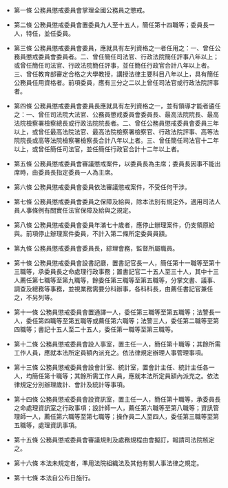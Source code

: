 * 第一條 公務員懲戒委員會掌理全國公務員之懲戒。

* 第二條 公務員懲戒委員會置委員九人至十五人，簡任第十四職等；委員長一人，特任，並任委員。

* 第三條 公務員懲戒委員會委員，應就具有左列資格之一者任用之：一、曾任公務員懲戒委員會委員者。二、曾任簡任司法官、行政法院簡任評事八年以上；或曾任簡任司法官、行政法院簡任評事，並任簡任行政官合計八年以上者。三、曾任教育部審定合格之大學教授，講授法律主要科目八年以上，具有簡任公務員任用資格者。前項委員，應有三分之二以上曾任司法官或行政法院評事者。

* 第四條 公務員懲戒委員會委員長應就具有左列資格之一，並有領導才能者遴任之：一、曾任司法院大法官、公務員懲戒委員會委員長、最高法院院長、最高法院檢察署檢察總長或行政法院院長者。二、曾任公務員懲戒委員會委員三年以上，或曾任最高法院法官、最高法院檢察署檢察官、行政法院評事、高等法院院長或高等法院檢察署檢察長合計八年以上者。三、曾任簡任司法官十二年以上，或曾任簡任司法官，並任簡任行政官合計十二年以上者。

* 第五條 公務員懲戒委員會審議懲戒案件，以委員長為主席；委員長因事不能出席時，由委員長指定委員一人為主席。

* 第六條 公務員懲戒委員會委員依法審議懲戒案件，不受任何干涉。

* 第七條 公務員懲戒委員會委員之保障及給與，除本法別有規定外，適用司法人員人事條例有關實任法官保障及給與之規定。

* 第八條 公務員懲戒委員會委員年滿七十歲者，應停止辦理案件，仍支領原給與。前項停止辦理案件委員，不計入第二條所定委員員額。

* 第九條 公務員懲戒委員會委員長，綜理會務，監督所屬職員。

* 第十條 公務員懲戒委員會設書記廳，置書記官長一人，簡任第十一職等至第十三職等，承委員長之命處理行政事務；置書記官二十五人至三十人，其中十三人薦任第七職等至第九職等，餘委任第三職等至第五職等，分掌文書、議事、調查及總務等事務，並視業務需要分科辦事，各科科長，由薦任書記官兼任之，不另列等。

* 第十一條 公務員懲戒委員會置通譯一人，委任第三職等至第五職等；法警長一人，委任第四職等至第五職等或薦任第六職等；法警三人，委任第二職等至第四職等；書記十五人至二十五人，委任第一職等至第三職等。

* 第十二條 公務員懲戒委員會設人事室，置主任一人，簡任第十職等；其餘所需工作人員，應就本法所定員額內派充之。依法律規定辦理人事管理事項。

* 第十三條 公務員懲戒委員會設會計室、統計室，置會計主任、統計主任各一人，均簡任第十職等；其餘所需工作人員，應就本法所定員額內派充之。依法律規定分別辦理歲計、會計及統計等事項。

* 第十四條 公務員懲戒委員會設資訊室，置主任一人，簡任第十職等，承委員長之命處理資訊室之行政事項；設計師一人，薦任第六職等至第八職等；資訊管理師一人，薦任第六職等至第七職等；操作員二人至四人，委任第三職等至第五職等，處理資訊事項。

* 第十五條 公務員懲戒委員會審議規則及處務規程由會擬訂，報請司法院核定之。

* 第十六條 本法未規定者，準用法院組織法及其他有關人事法律之規定。

* 第十七條 本法自公布日施行。

